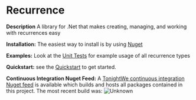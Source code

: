 Recurrence
==========

**Description**
A library for .Net that makes creating, managing, and working with recurrences easy

**Installation:**
The easiest way to install is by using [Nuget](http://nuget.org/packages/TW.Recurrence/)

**Examples:**
Look at the [Unit Tests](https://github.com/TonightWe/Recurrence/tree/master/Src/TW.Recurrence.Tests.Unit) for example usage of all recurrence types

**Quickstart:** see the [Quickstart](https://github.com/TonightWe/TW.Recurrence/wiki/Quickstart) to get started.

**Continuous Integration Nuget Feed:**
A [TonightWe continuous integration Nuget feed](https://www.myget.org/feed/Packages/tonightwe) is available which builds and hosts all packages contained in this project. The most recent build was: ![Unknown](https://www.myget.org/BuildSource/Badge/tonightwe?identifier=ee7c91c4-db73-40b9-a342-7d9aca6596de)
